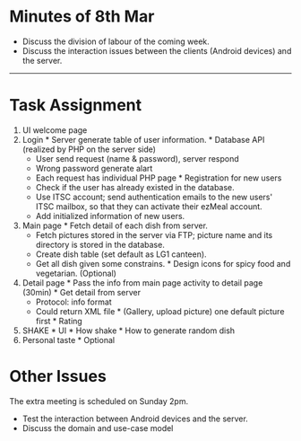# Minutes of 8th Mar #
  * Discuss the division of labour of the coming week.
  * Discuss the interaction issues between the clients (Android devices) and the server.

---


# Task Assignment #
  1. UI welcome page
  1. Login
    * Server generate table of user information.
    * Database API (realized by PHP on the server side)
      * User send request (name & password), server respond
      * Wrong password generate alart
      * Each request has individual PHP page
    * Registration for new users
      * Check if the user has already existed in the database.
      * Use ITSC account; send authentication emails to the new users' ITSC mailbox, so that they can activate their ezMeal account.
      * Add initialized information of new users.
  1. Main page
    * Fetch detail of each dish from server.
      * Fetch pictures stored in the server via FTP; picture name and its directory is stored in the database.
      * Create dish table (set default as LG1 canteen).
      * Get all dish given some constrains.
    * Design icons for spicy food and vegetarian. (Optional)
  1. Detail page
    * Pass the info from main page activity to detail page (30min)
    * Get detail from server
      * Protocol: info format
      * Could return XML file
    * (Gallery, upload picture) one default picture first
    * Rating
  1. SHAKE
    * UI
    * How shake
    * How to generate random dish
  1. Personal taste
    * Optional

# Other Issues #
The extra meeting is scheduled on Sunday 2pm.
  * Test the interaction between Android devices and the server.
  * Discuss the domain and use-case model
